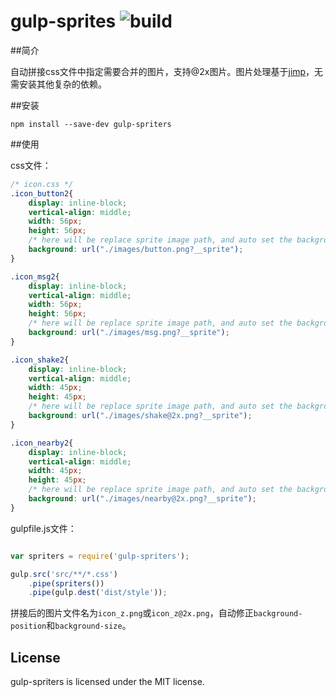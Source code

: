 gulp-sprites ![build](https://travis-ci.org/progrape/gulp-spriters.svg)
===


##简介

自动拼接css文件中指定需要合并的图片，支持@2x图片。图片处理基于[jimp](https://github.com/oliver-moran/jimp)，无需安装其他复杂的依赖。

##安装

```
npm install --save-dev gulp-spriters
```

##使用

css文件：

```css
/* icon.css */
.icon_button2{
    display: inline-block;
    vertical-align: middle;
    width: 56px;
    height: 56px;
    /* here will be replace sprite image path, and auto set the background-position */
    background: url("./images/button.png?__sprite");
}

.icon_msg2{
    display: inline-block;
    vertical-align: middle;
    width: 56px;
    height: 56px;
    /* here will be replace sprite image path, and auto set the background-position */
    background: url("./images/msg.png?__sprite");
}

.icon_shake2{
    display: inline-block;
    vertical-align: middle;
    width: 45px;
    height: 45px;
    /* here will be replace sprite image path, and auto set the background-position */
    background: url("./images/shake@2x.png?__sprite");
}

.icon_nearby2{
    display: inline-block;
    vertical-align: middle;
    width: 45px;
    height: 45px;
    /* here will be replace sprite image path, and auto set the background-position */
    background: url("./images/nearby@2x.png?__sprite");
}
```

gulpfile.js文件：

```javascript

var spriters = require('gulp-spriters');

gulp.src('src/**/*.css')
    .pipe(spriters())
    .pipe(gulp.dest('dist/style'));

```

拼接后的图片文件名为`icon_z.png`或`icon_z@2x.png`，自动修正`background-position`和`background-size`。


## License

gulp-spriters is licensed under the MIT license.